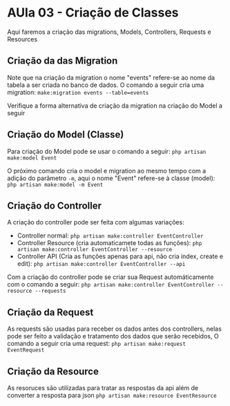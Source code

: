 # AUla 03 - Criação de Classes
Aqui faremos a criação das migrations, Models, Controllers, Requests e Resources

## Criação da das Migration
Note que na criação da migration o nome "events" refere-se ao nome da tabela
a ser criada no banco de dados.
O comando a seguir cria uma migration:
`make:migration events --table=events`

Verifique a forma alternativa de criação da migration na criação do Model a seguir

## Criação do Model (Classe)
Para criação do Model pode se usar o comando a seguir:
`php artisan make:model Event`

O próximo comando cria o model e migration ao mesmo tempo com a adição do parâmetro `-m`,
aqui o nome "Event" refere-se à classe (model):
`php artisan make:model -m Event`

## Criação do Controller
A criação do controller pode ser feita com algumas variações:
- Controller normal:
`php artisan make:controller EventController`
- Controller Resource (cria automaticamete todas as funções):
`php artisan make:controller EventController --resource`
- Controller API (Cria as funções apenas para api, não cria index, create e edit):
`php artisan make:controller EventController --api`

Com a criação do controller pode se criar sua Request automáticamente com o comando a seguir:
`php artisan make:controller EventController --resource --requests`

## Criação da Request
As requests são usadas para receber os dados antes dos controllers,
nelas pode ser feito a validação e tratamento dos dados que serão recebidos,
O comando a seguir cria uma request:
`php artisan make:request EventRequest`

## Criação da Resource
As resoruces são utilizadas para tratar as respostas da api além de converter a resposta para json
`php artisan make:resource EventResource`